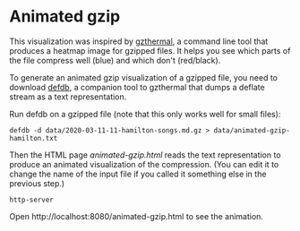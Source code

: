 # Animated gzip

This visualization was inspired by [gzthermal](https://encode.su/threads/1889-gzthermal-pseudo-thermal-view-of-Gzip-Deflate-compression-efficiency),
a command line tool that produces a heatmap image for gzipped files. It helps you see which parts of the file compress well (blue) and which don't (red/black).

To generate an animated gzip visualization of a gzipped file, you need to download
[defdb](https://encode.su/threads/1428-defdb-a-tool-to-dump-the-deflate-stream-from-gz-and-png-files),
a companion tool to gzthermal that dumps a deflate stream as a text representation.

Run defdb on a gzipped file (note that this only works well for small files):

    defdb -d data/2020-03-11-11-hamilton-songs.md.gz > data/animated-gzip-hamilton.txt

Then the HTML page _animated-gzip.html_ reads the text representation to produce an animated visualization of the compression.
(You can edit it to change the name of the input file if you called it something else in the previous step.)

    http-server

Open http://localhost:8080/animated-gzip.html to see the animation.
